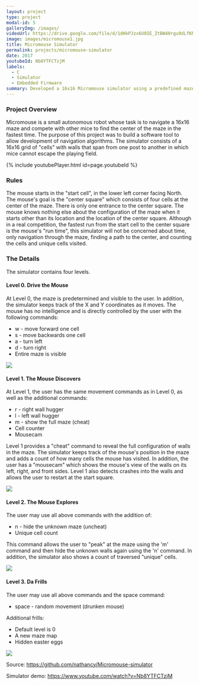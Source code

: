 ```yaml
---
layout: project
type: project
modal-id: 5
galleryImg: /images/
videoUrl: https://drive.google.com/file/d/1dHkPJzx6U0IE_ZtBW40rgu9dLfKNIVCR/preview
image: images/micromouse1.jpg
title: Micromouse Simulator 
permalink: projects/micromouse-simulator
date: 2017
youtubeId: Nb8YTFCTzjM
labels:
  - C 
  - Simulator 
  - Embedded Firmware 
summary: Developed a 16x16 Micromouse simulator using a predefined maze display with four levels. 
---
```

### Project Overview
Micromouse is a small autonomous robot whose task is to navigate a 16x16 maze and compete with other mice to find the center of the maze in the fastest time. The purpose of this project was to build a software tool to allow development of navigation algorithms. The simulator consists of a 16x16 grid of "cells" with walls that span from one post to another in which mice cannot escape the playing field. 

{% include youtubePlayer.html id=page.youtubeId %}

### Rules
The mouse starts in the "start cell", in the lower left corner facing North. The mouse's goal is the "center square" which consists of four cells at the center of the maze. There is only one entrance to the center square. The mouse knows nothing else about the configuration of the maze when it starts other than its location and the location of the center square. Although in a real competition, the fastest run from the start cell to the center square is the mouse's "run time", this simulator will not be concerned about time, only navigation through the maze, finding a path to the center, and counting the cells and unique cells visited. 

### The Details
The simulator contains four levels.

#### Level 0. Drive the Mouse
At Level 0, the maze is predetermined and visible to the user. In addition, the simulator keeps track of the X and Y coordinates as it moves. The mouse has no intelligence and is directly controlled by the user with the following commands:

* w - move forward one cell
* s - move backwards one cell
* a - turn left
* d - turn right
* Entire maze is visible 

<img class="ui centered image" src="../images/level0.JPG">

#### Level 1. The Mouse Discovers
At Level 1, the user has the same movement commands as in Level 0, as well as the additional commands:

* r - right wall hugger
* l - left wall hugger
* m - show the full maze (cheat)
* Cell counter 
* Mousecam

Level 1 provides a "cheat" command to reveal the full configuration of walls in the maze. The simulator keeps track of the mouse's position in the maze and adds a count of how many cells the mouse has visited. In addition, the user has a "mousecam" which shows the mouse's view of the walls on its left, right, and front sides. Level 1 also detects crashes into the walls and allows the user to restart at the start square. 

<img class="ui centered image" src="../images/level1.JPG">

#### Level 2. The Mouse Explores
The user may use all above commands with the addition of:

* n - hide the unknown maze (uncheat)
* Unique cell count

This command allows the user to "peak" at the maze using the 'm' command and then hide the unknown walls again using the 'n' command. In addition, the simulator also shows a count of traversed "unique" cells.

<img class="ui centered image" src="../images/level2.JPG">

#### Level 3. Da Frills
The user may use all above commands and the space command:

* space - random movement (drunken mouse)

Additional frills:

* Default level is 0
* A new maze map
* Hidden easter eggs 

<img class="ui centered image" src="../images/level3.JPG">

Source: <a href="https://github.com/nathancy/Micromouse-simulator"><i class="large github icon"></i>https://github.com/nathancy/Micromouse-simulator</a>

Simulator demo: <a href="https://www.youtube.com/watch?v=Nb8YTFCTzjM"><i class="large youtube icon"></i>https://www.youtube.com/watch?v=Nb8YTFCTzjM</a>
